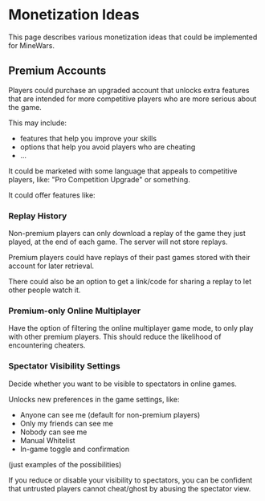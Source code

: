 # Monetization Ideas

This page describes various monetization ideas that could be implemented for MineWars.

## Premium Accounts

Players could purchase an upgraded account that unlocks extra features that
are intended for more competitive players who are more serious about the game.

This may include:
 - features that help you improve your skills
 - options that help you avoid players who are cheating
 - …

It could be marketed with some language that appeals to competitive players, like:
"Pro Competition Upgrade" or something.

It could offer features like:

### Replay History

Non-premium players can only download a replay of the game they just played,
at the end of each game. The server will not store replays.

Premium players could have replays of their past games stored with their
account for later retrieval.

There could also be an option to get a link/code for sharing a replay to let
other people watch it.

### Premium-only Online Multiplayer

Have the option of filtering the online multiplayer game mode, to only play
with other premium players. This should reduce the likelihood of encountering
cheaters.

### Spectator Visibility Settings

Decide whether you want to be visible to spectators in online games.

Unlocks new preferences in the game settings, like:
 - Anyone can see me (default for non-premium players)
 - Only my friends can see me
 - Nobody can see me
 - Manual Whitelist
 - In-game toggle and confirmation

(just examples of the possibilities)

If you reduce or disable your visibility to spectators, you can be confident
that untrusted players cannot cheat/ghost by abusing the spectator view.
